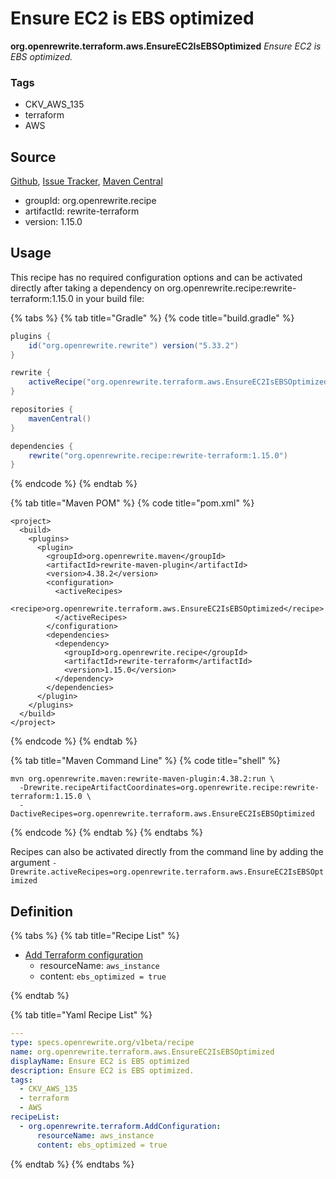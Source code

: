 # Ensure EC2 is EBS optimized

**org.openrewrite.terraform.aws.EnsureEC2IsEBSOptimized**
_Ensure EC2 is EBS optimized._

### Tags

* CKV_AWS_135
* terraform
* AWS

## Source

[Github](https://github.com/openrewrite/rewrite-terraform), [Issue Tracker](https://github.com/openrewrite/rewrite-terraform/issues), [Maven Central](https://search.maven.org/artifact/org.openrewrite.recipe/rewrite-terraform/1.15.0/jar)

* groupId: org.openrewrite.recipe
* artifactId: rewrite-terraform
* version: 1.15.0


## Usage

This recipe has no required configuration options and can be activated directly after taking a dependency on org.openrewrite.recipe:rewrite-terraform:1.15.0 in your build file:

{% tabs %}
{% tab title="Gradle" %}
{% code title="build.gradle" %}
```groovy
plugins {
    id("org.openrewrite.rewrite") version("5.33.2")
}

rewrite {
    activeRecipe("org.openrewrite.terraform.aws.EnsureEC2IsEBSOptimized")
}

repositories {
    mavenCentral()
}

dependencies {
    rewrite("org.openrewrite.recipe:rewrite-terraform:1.15.0")
}
```
{% endcode %}
{% endtab %}

{% tab title="Maven POM" %}
{% code title="pom.xml" %}
```markup
<project>
  <build>
    <plugins>
      <plugin>
        <groupId>org.openrewrite.maven</groupId>
        <artifactId>rewrite-maven-plugin</artifactId>
        <version>4.38.2</version>
        <configuration>
          <activeRecipes>
            <recipe>org.openrewrite.terraform.aws.EnsureEC2IsEBSOptimized</recipe>
          </activeRecipes>
        </configuration>
        <dependencies>
          <dependency>
            <groupId>org.openrewrite.recipe</groupId>
            <artifactId>rewrite-terraform</artifactId>
            <version>1.15.0</version>
          </dependency>
        </dependencies>
      </plugin>
    </plugins>
  </build>
</project>
```
{% endcode %}
{% endtab %}

{% tab title="Maven Command Line" %}
{% code title="shell" %}
```shell
mvn org.openrewrite.maven:rewrite-maven-plugin:4.38.2:run \
  -Drewrite.recipeArtifactCoordinates=org.openrewrite.recipe:rewrite-terraform:1.15.0 \
  -DactiveRecipes=org.openrewrite.terraform.aws.EnsureEC2IsEBSOptimized
```
{% endcode %}
{% endtab %}
{% endtabs %}

Recipes can also be activated directly from the command line by adding the argument `-Drewrite.activeRecipes=org.openrewrite.terraform.aws.EnsureEC2IsEBSOptimized`

## Definition

{% tabs %}
{% tab title="Recipe List" %}
* [Add Terraform configuration](../../terraform/addconfiguration.md)
  * resourceName: `aws_instance`
  * content: `ebs_optimized = true`

{% endtab %}

{% tab title="Yaml Recipe List" %}
```yaml
---
type: specs.openrewrite.org/v1beta/recipe
name: org.openrewrite.terraform.aws.EnsureEC2IsEBSOptimized
displayName: Ensure EC2 is EBS optimized
description: Ensure EC2 is EBS optimized.
tags:
  - CKV_AWS_135
  - terraform
  - AWS
recipeList:
  - org.openrewrite.terraform.AddConfiguration:
      resourceName: aws_instance
      content: ebs_optimized = true

```
{% endtab %}
{% endtabs %}
